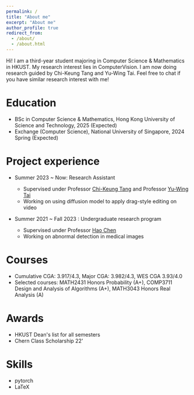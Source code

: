 ```yaml
---
permalink: /
title: "About me"
excerpt: "About me"
author_profile: true
redirect_from: 
  - /about/
  - /about.html
---
```


Hi! I am a third-year student majoring in Computer Science & Mathematics in HKUST. My research interest lies in ComputerVision. I am now doing research guided by Chi-Keung Tang and Yu-Wing Tai. Feel free to chat if you have similar research interest with me!



Education
======
* BSc in Computer Science & Mathematics, Hong Kong University of Science and Technology, 2025 (Expected)
* Exchange (Computer Science), National University of Singapore, 2024 Spring (Expected)

Project experience
======
* Summer 2023 ~ Now: Research Assistant
  * Supervised under Professor [Chi-Keung Tang](https://cse.hkust.edu.hk/~cktang/bio.html) and Professor [Yu-Wing Tai](https://yuwingtai.github.io/)
  * Working on using diffusion model to apply drag-style editing on video

* Summer 2021 ~ Fall 2023 : Undergraduate research program
  * Supervised under Professor [Hao Chen](https://cse.hkust.edu.hk/~jhc/)
  * Working on abnormal detection in medical images

Courses
=====
* Cumulative CGA: 3.917/4.3, Major CGA: 3.982/4.3, WES CGA 3.93/4.0
* Selected courses: MATH2431 Honors Probability (A+), COMP3711 Design and Analysis of Algorithms (A+), MATH3043 Honors Real Analysis (A)

Awards
=====
* HKUST Dean's list for all semesters
* Chern Class Scholarship 22'
  
Skills
======
* pytorch
* LaTeX
